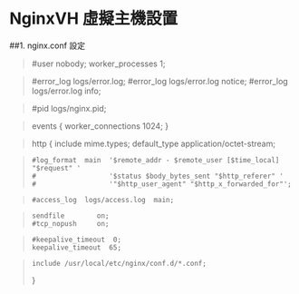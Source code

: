 # NginxVH 虛擬主機設置

##1. nginx.conf 設定

> #user  nobody;
> worker_processes  1;

> #error_log  logs/error.log;
> #error_log  logs/error.log  notice;
> #error_log  logs/error.log  info;

> #pid        logs/nginx.pid;


> events {
>     worker_connections  1024;
> }


> http {
>     include       mime.types;
>     default_type  application/octet-stream;

>     #log_format  main  '$remote_addr - $remote_user [$time_local] "$request" '
>     #                  '$status $body_bytes_sent "$http_referer" '
>     #                  '"$http_user_agent" "$http_x_forwarded_for"';

>     #access_log  logs/access.log  main;

>     sendfile        on;
>     #tcp_nopush     on;

>     #keepalive_timeout  0;
>     keepalive_timeout  65;



>     include /usr/local/etc/nginx/conf.d/*.conf;
> }